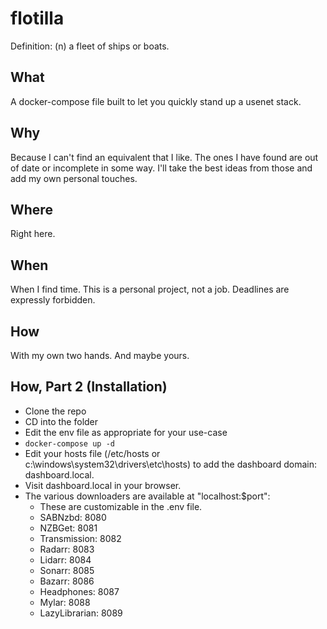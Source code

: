 # flotilla

Definition: (n) a fleet of ships or boats. 

## What

A docker-compose file built to let you quickly stand up a usenet stack. 

## Why

Because I can't find an equivalent that I like. The ones I have found are out of date or incomplete in some way. I'll take the best ideas from those and add my own personal touches. 

## Where

Right here. 

## When

When I find time. This is a personal project, not a job. Deadlines are expressly forbidden. 

## How

With my own two hands. And maybe yours. 

## How, Part 2 (Installation)

- Clone the repo
- CD into the folder
- Edit the env file as appropriate for your use-case
- `docker-compose up -d`
- Edit your hosts file (/etc/hosts or c:\windows\system32\drivers\etc\hosts) to add the dashboard domain: dashboard.local. 
- Visit dashboard.local in your browser. 
- The various downloaders are available at "localhost:$port": 
  - These are customizable in the .env file. 
  - SABNzbd: 8080
  - NZBGet: 8081
  - Transmission: 8082
  - Radarr: 8083
  - Lidarr: 8084
  - Sonarr: 8085
  - Bazarr: 8086
  - Headphones: 8087
  - Mylar: 8088
  - LazyLibrarian: 8089
